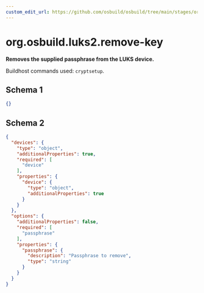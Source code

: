 ```yaml
---
custom_edit_url: https://github.com/osbuild/osbuild/tree/main/stages/org.osbuild.luks2.remove-key.meta.json
---
```

# org.osbuild.luks2.remove-key
<!--
[//]: # ( DO NOT MODIFY THIS FILE! )
[//]: # ( This content is generated by `scripts/pull_osbuild_modules.py` )
[//]: # ( Rather change the source of this: https://github.com/osbuild/osbuild/tree/main/stages/org.osbuild.luks2.remove-key.meta.json )
-->

**Removes the supplied passphrase from the LUKS device.**

Buildhost commands used: `cryptsetup`.

## Schema 1

```json
{}
```

## Schema 2

```json
{
  "devices": {
    "type": "object",
    "additionalProperties": true,
    "required": [
      "device"
    ],
    "properties": {
      "device": {
        "type": "object",
        "additionalProperties": true
      }
    }
  },
  "options": {
    "additionalProperties": false,
    "required": [
      "passphrase"
    ],
    "properties": {
      "passphrase": {
        "description": "Passphrase to remove",
        "type": "string"
      }
    }
  }
}
```
